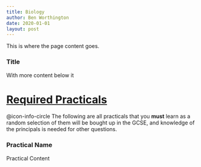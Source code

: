 ```yaml
---
title: Biology
author: Ben Worthington
date: 2020-01-01
layout: post
---
```


This is where the page content goes.

### Title

With more content below it

# <u>Required Practicals</u>

@icon-info-circle The following are all practicals that you **must** learn as a random selection of them will be bought up in the GCSE, and knowledge of the principals is needed for other questions.

### Practical Name

Practical Content